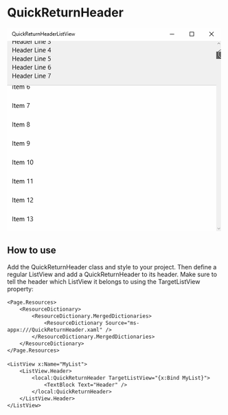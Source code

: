 # QuickReturnHeader

![Quick return header demo](QuickReturnListviewDemo.gif)

## How to use

Add the QuickReturnHeader class and style to your project. Then define a regular ListView
and add a QuickReturnHeader to its header. Make sure to tell the header which
ListView it belongs to using the TargetListView property:

    <Page.Resources>
        <ResourceDictionary>
            <ResourceDictionary.MergedDictionaries>
                <ResourceDictionary Source="ms-appx:///QuickReturnHeader.xaml" />
            </ResourceDictionary.MergedDictionaries>
        </ResourceDictionary>
    </Page.Resources>

    <ListView x:Name="MyList">
        <ListView.Header>
            <local:QuickReturnHeader TargetListView="{x:Bind MyList}">
				<TextBlock Text="Header" />
            </local:QuickReturnHeader>
        </ListView.Header>
    </ListView>
